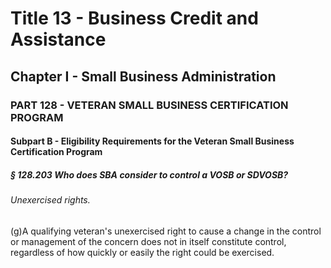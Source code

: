 
# Title 13 - Business Credit and Assistance
## Chapter I - Small Business Administration
### PART 128 - VETERAN SMALL BUSINESS CERTIFICATION PROGRAM
#### Subpart B - Eligibility Requirements for the Veteran Small Business Certification Program
##### § 128.203 Who does SBA consider to control a VOSB or SDVOSB?
###### Unexercised rights.

(g)A qualifying veteran's unexercised right to cause a change in the control or management of the concern does not in itself constitute control, regardless of how quickly or easily the right could be exercised.
